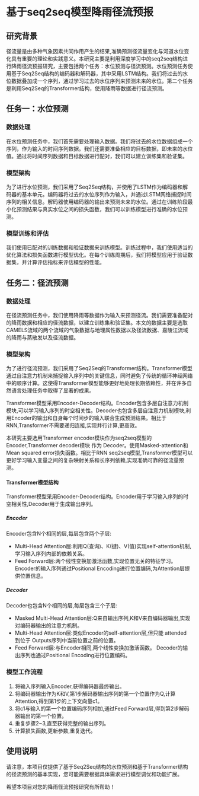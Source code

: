 # 基于seq2seq模型降雨径流预报

## 研究背景

径流量是由多种气象因素共同作用产生的结果,准确预测径流量变化与河道水位变化具有重要的理论和实践意义。本研究主要是利用深度学习中的seq2seq结构进行降雨径流预报研究，主要包括两个任务：水位预测与径流预测。水位预测任务使用基于Seq2Seq结构的编码器和解码器，其中采用LSTM结构。我们将过去的水位数据叠加成一个序列，通过学习过去的水位序列来预测未来的水位。第二个任务是利用Seq2Seq的Transformer结构，使用降雨等数据进行径流预测。

## 任务一：水位预测

### 数据处理

在水位预测任务中，我们首先需要处理输入数据。我们将过去的水位数据组成一个序列，作为输入的时间序列数据。我们还需要准备相应的目标数据，即未来的水位值。通过将时间序列数据和目标数据进行配对，我们可以建立训练集和验证集。

### 模型架构

为了进行水位预测，我们采用了Seq2Seq结构，并使用了LSTM作为编码器和解码器的基本单元。编码器将过去的水位序列作为输入，并通过LSTM网络捕捉时间序列的相关信息。解码器使用编码器的输出来预测未来的水位。通过在训练阶段最小化预测结果与真实水位之间的损失函数，我们可以训练模型进行准确的水位预测。

### 模型训练和评估

我们使用已配对的训练数据和验证数据来训练模型。训练过程中，我们使用适当的优化算法和损失函数进行模型优化。在每个训练周期后，我们将模型应用于验证数据集，并计算评估指标来评估模型的性能。

## 任务二：径流预测

### 数据处理

在径流预测任务中，我们使用降雨等数据作为输入来预测径流。我们需要准备配对的降雨数据和相应的径流数据，以建立训练集和验证集。本文的数据主要是选取CAMELS流域的两个流域的气象数据与地理属性数据以及径流数据、嘉陵江流域的降雨与蒸散发以及径流数据。

### 模型架构

为了进行径流预测，我们采用了Seq2Seq的Transformer结构。Transformer模型通过自注意力机制来捕捉输入序列中的关键信息，同时避免了传统的循环神经网络中的顺序计算。这使得Transformer模型能够更好地处理长期依赖性，并在许多自然语言处理任务中取得了显著的成果。

Transformer模型采用Encoder-Decoder结构。Encoder包含多层自注意力机制模块,可以学习输入序列的时空相关性。Decoder也包含多层自注意力机制模块,利用Encoder的输出和自身每个时间步的输入联合生成预测结果。相比于RNN,Transformer不需要递归连接,实现并行计算,更高效。

本研究主要选用Transformer encoder模块作为seq2seq模型的Encoder,Transformer decoder模块 作为 Decoder。使用Masked-attention和Mean squared error损失函数。相比于RNN seq2seq模型,Transformer模型可以更好学习输入变量之间的复杂映射关系和长序列依赖,实现准确可靠的径流量预测。

#### Transformer模型结构
Transformer模型采用Encoder-Decoder结构。Encoder用于学习输入序列的时空相关性,Decoder用于生成输出序列。
##### Encoder
Encoder包含N个相同的层,每层包含两个子层:
- Multi-Head Attention层:利用Q(查询)、K(键)、V(值)实现self-attention机制,学习输入序列内部的依赖关系。
- Feed Forward层:两个线性变换加激活函数,实现位置无关的特征学习。
Encoder的输入序列通过Positional Encoding进行位置编码,为Attention层提供位置信息。
##### Decoder
Decoder也包含N个相同的层,每层包含三个子层:
- Masked Multi-Head Attention层:Q来自输出序列,K和V来自编码器输出,实现对编码器输出的注意力机制。
- Multi-Head Attention层:类似Encoder的self-attention层,但只能 attended 到位于 Outputs序列中当前位置之前的位置。
- Feed Forward层:与Encoder相同,两个线性变换加激活函数。
Decoder的输出序列也通过Positional Encoding进行位置编码。
### 模型工作流程
1. 将输入序列输入Encoder,获得编码器最终输出。
2. 将编码器输出作为K和V,第1步解码器输出序列的第一个位置作为Q,计算Attention,得到第1步的上下文向量c1。
3. 将c1与输入的第一个位置编码序列相加,通过Feed Forward层,得到第2步解码器输出的第一个位置。
4. 重复步骤2~3,直至获得完整的输出序列。
5. 计算损失函数,更新参数,重复迭代。

## 使用说明

请注意，本项目仅提供了基于Seq2Seq结构的水位预测和基于Transformer结构的径流预测的基本实现，您可能需要根据具体需求进行模型调优和功能扩展。

希望本项目对您的降雨径流预报研究有所帮助！